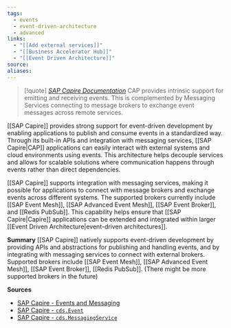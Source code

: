 ```yaml
---
tags:
  - events
  - event-driven-architecture
  - advanced
links:
  - "[[Add external services]]"
  - "[[Business Accelerator Hub]]"
  - "[[Event Driven Architecture]]"
source:
aliases:
---
```

> [!quote] [*SAP Capire Documentation*](https://cap.cloud.sap/docs/guides/messaging/#events-and-messaging)
> CAP provides intrinsic support for emitting and receiving events. This is complemented by Messaging Services connecting to message brokers to exchange event messages across remote services.

[[SAP Capire]] provides strong support for event-driven development by enabling applications to publish and consume events in a standardized way. Through its built-in APIs and integration with messaging services, [[SAP Capire|CAP]] applications can easily interact with external systems and cloud environments using events. This architecture helps decouple services and allows for scalable solutions where communication happens through events rather than direct dependencies.

[[SAP Capire]] supports integration with messaging services, making it possible for applications to connect with message brokers and exchange events across different systems. The supported brokers currently include [[SAP Event Mesh]], [[SAP Advanced Event Mesh]], [[SAP Event Broker]], and [[Redis PubSub]]. This capability helps ensure that [[SAP Capire|Capire]] applications can be extended and integrated within larger [[Event Driven Architecture|event-driven architectures]].

**Summary**
[[SAP Capire]] natively supports event-driven development by providing APIs and abstractions for publishing and handling events, and by integrating with messaging services to connect with external brokers. Supported brokers include [[SAP Event Mesh]], [[SAP Advanced Event Mesh]], [[SAP Event Broker]], [[Redis PubSub]]. (There might be more supported brokers in the future)

**Sources**
- [SAP Capire - Events and Messaging](https://cap.cloud.sap/docs/guides/messaging/)
- [SAP Capire - `cds.Event`](https://cap.cloud.sap/docs/node.js/events#cds-event)
- [SAP Capire - `cds.MessagingService`](https://cap.cloud.sap/docs/node.js/messaging#cds-messagingservice-class)